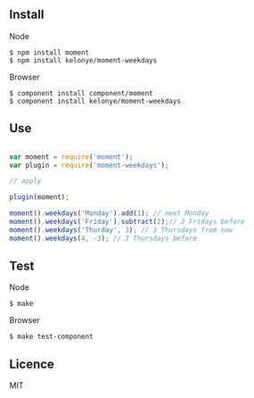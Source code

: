 Install
---

Node

    $ npm install moment
    $ npm install kelonye/moment-weekdays

Browser

    $ component install component/moment
    $ component install kelonye/moment-weekdays

Use
---

```javascript

var moment = require('moment');
var plugin = require('moment-weekdays');

// apply

plugin(moment);

moment().weekdays('Monday').add(1); // next Monday
moment().weekdays('Friday').subtract(2);// 2 Fridays before
moment().weekdays('Thurday', 3); // 3 Thursdays from now
moment().weekdays(4, -3); // 3 Thursdays before

```

Test
---

Node

    $ make

Browser

    $ make test-component

Licence
---

MIT